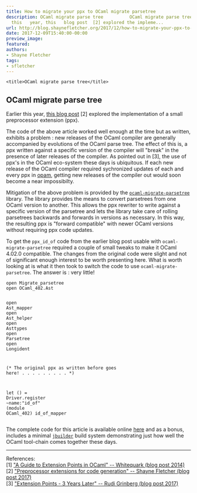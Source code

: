 ```yaml
---
title: How to migrate your ppx to OCaml migrate parsetree
description: OCaml migrate parse tree          OCaml migrate parse tree     Earlier
  this   year, this   blog post  [2] explored the impleme...
url: http://blog.shaynefletcher.org/2017/12/how-to-migrate-your-ppx-to-ocaml.html
date: 2017-12-09T15:40:00-00:00
preview_image:
featured:
authors:
- Shayne Fletcher
tags:
- sfletcher
---
```



<html>
  <head>
    
    <title>OCaml migrate parse tree</title>
  </head>
  <body>
  <h2>OCaml migrate parse tree</h2>

  <p>Earlier this
  year, <a href="http://blog.shaynefletcher.org/2017/05/preprocessor-extensions-for-code.html">this
  blog post</a> [2] explored the implementation of a small
  preprocessor extension (ppx).
  </p>
  <p>The code of the above article worked well enough at the time but
  as written, exhibits a problem : new releases of the OCaml compiler
  are generally accompanied by evolutions of the OCaml parse tree. The
  effect of this is, a ppx written against a specific version of the
  compiler will &quot;break&quot; in the presence of later releases of the
  compiler. As pointed out in [3], the use of ppx's in the OCaml
  eco-system these days is ubiquitous. If each new release of the
  OCaml compiler required sychronized updates of each and every ppx
  in <a href="http://opam.ocaml.org/">opam</a>, getting new releases
  of the compiler out would soon become a near impossibilty.
  </p>
  <p>Mitigation of the above problem is provided by
  the <a href="http://opam.ocaml.org/packages/ocaml-migrate-parsetree/"><code>ocaml-migrate-parsetree</code>
  </a> library. The library provides the means to convert parsetrees
  from one OCaml version to another. This allows the ppx rewriter to
  write against a specific version of the parsetree and lets the
  library take care of rolling parsetrees backwards and forwards in
  versions as necessary.  In this way, the resulting ppx is &quot;forward
  compatible&quot; with newer OCaml versions without requiring ppx code
  updates.
  </p>
  <p>To get the <code>ppx_id_of</code> code from the earlier blog post
  usable with <code>ocaml-migrate-parsetree</code> required a couple
  of small tweaks to make it OCaml 4.02.0 compatible. The changes from
  the original code were slight and not of significant enough interest
  to be worth presenting here. What is worth looking at is what it
  then took to switch the code to
  use <code>ocaml-migrate-parsetree</code>. The answer is : very
  little!
</p><pre><code class="code"><span class="keyword">open</span> <span class="constructor">Migrate_parsetree</span>
<span class="keyword">open</span> <span class="constructor">OCaml_402</span>.<span class="constructor">Ast</span>

<span class="keyword">open</span> <span class="constructor">Ast_mapper</span>
<span class="keyword">open</span> <span class="constructor">Ast_helper</span>
<span class="keyword">open</span> <span class="constructor">Asttypes</span>
<span class="keyword">open</span> <span class="constructor">Parsetree</span>
<span class="keyword">open</span> <span class="constructor">Longident</span>

<span class="comment">(* The original ppx as written before goes here!
   .                    .                   .
   .                    .                   .
   .                    .                   .
*)</span>

<span class="keyword">let</span> () = <span class="constructor">Driver</span>.register ~name:<span class="string">&quot;id_of&quot;</span> (<span class="keyword">module</span> <span class="constructor">OCaml_402</span>) id_of_mapper
</code></pre> The complete code for this article is available
online <a href="https://github.com/shayne-fletcher/zen/tree/master/ocaml/ppx_id_of/v2">here</a>
and as a bonus, includes a
minimal <a href="https://jbuilder.readthedocs.io/en/latest/"><code>jbuilder</code></a>
build system demonstrating just how well the OCaml tool-chain comes
together these days.
  
  <hr/>
  <p>
    References:<br/>
     [1] <a href="https://whitequark.org/blog/2014/04/16/a-guide-to-extension-points-in-ocaml/">&quot;A
     Guide to Extension Points in OCaml&quot; -- Whitequark (blog post
     2014)</a><br/>
     [2] <a href="http://blog.shaynefletcher.org/2017/05/preprocessor-extensions-for-code.html">&quot;Preprocessor
     extensions for code generation&quot; -- Shayne Fletcher (blog post
     2017)</a><br/>
     [3] <a href="http://rgrinberg.com/posts/extension-points-3-years-later/">&quot;Extension
     Points - 3 Years Later&quot; -- Rudi Grinberg (blog post 2017)</a><br/>
  </p>
  </body>
</html>


